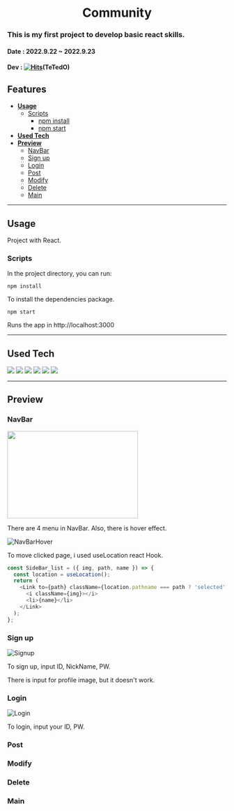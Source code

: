 # <div align="center">**Community**</div>

### This is my first project to develop basic react skills.

#### **Date** : 2022.9.22 ~ 2022.9.23

#### **Dev** : [![Hits](https://hits.seeyoufarm.com/api/count/incr/badge.svg?url=https%3A%2F%2Fgithub.com%2FTeTedo&count_bg=%230D00FF&title_bg=%23000000&icon=darkreader.svg&icon_color=%23FF0000&title=hits&edge_flat=false)](https://github.com/TeTedo)(TeTedO)

## Features

- [**Usage**](#Usage)
  - [Scripts](#Scripts)
    - [npm install](#npm-install)
    - [npm start](#npm-start)
- [**Used Tech**](#Used-Tech)
- [**Preview**](#Preview)
  - [NavBar](#NavBar)
  - [Sign up](#Sign-up)
  - [Login](#Login)
  - [Post](#Post)
  - [Modify](#Modify)
  - [Delete](#Delete)
  - [Main](#Main)

---

## Usage

Project with React.

### Scripts

In the project directory, you can run:

`npm install`

To install the dependencies package.

`npm start`

Runs the app in http://localhost:3000

---

## Used Tech

<img src="https://img.shields.io/badge/html5-E34F26?style=for-the-badge&logo=html5&logoColor=white"> <img src="https://img.shields.io/badge/css-1572B6?style=for-the-badge&logo=css3&logoColor=white"> <img src="https://img.shields.io/badge/javascript-F7DF1E?style=for-the-badge&logo=javascript&logoColor=black"> <img src="https://img.shields.io/badge/font awesome-528DD7?style=for-the-badge&logo=fontawesome&logoColor=black"> <img src="https://img.shields.io/badge/react-61DAFB?style=for-the-badge&logo=react&logoColor=black"> <img src="https://img.shields.io/badge/react router-CA4245?style=for-the-badge&logo=reactrouter&logoColor=black">

---

## Preview

### **NavBar**

<img src="https://user-images.githubusercontent.com/107897812/193993760-8c0c21b4-e529-4fd3-b69b-975e7901e0d9.png" width="300" height="200">

There are 4 menu in NavBar. Also, there is hover effect.

![NavBarHover](https://user-images.githubusercontent.com/107897812/193994370-53ec0231-f944-4e0b-976c-37e4e803aa0e.png)

To move clicked page, i used useLocation react Hook.

```Javascript
const SideBar_list = ({ img, path, name }) => {
  const location = useLocation();
  return (
    <Link to={path} className={location.pathname === path ? 'selected' : 'not'}>
      <i className={img}></i>
      <li>{name}</li>
    </Link>
  );
};
```

### **Sign up**

![Signup](https://user-images.githubusercontent.com/107897812/193994683-3639b0cd-5d7e-412c-b4ea-fd80dc2e343c.png)

To sign up, input ID, NickName, PW.

There is input for profile image, but it doesn't work.

### **Login**

![Login](https://user-images.githubusercontent.com/107897812/193996495-fb3c1a96-8006-4edb-9d18-57ec8e409631.png)

To login, input your ID, PW.

### **Post**

### **Modify**

### **Delete**

### **Main**
